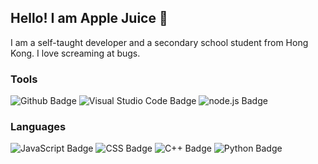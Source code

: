 <!-- Start of about ignored part -->

## Hello! I am Apple Juice 👋

<!-- This is cached hourly -->


<!-- End of about ignored part -->

<introduction>
I am a self-taught developer and a secondary school student from Hong Kong. I love screaming at bugs.
</introduction>

<!-- Start of about ignored part -->

### Tools
<img src="https://img.shields.io/badge/-Github-gray?style=for-the-badge&logo=github&labelColor=181717" alt="Github Badge">
<img src="https://img.shields.io/badge/-Visual%20Studio%20Code-gray?style=for-the-badge&labelColor=007acc&logoColor=fff" alt="Visual Studio Code Badge">
<img src="https://img.shields.io/badge/node.js-339933?style=for-the-badge&logo=Node.js&logoColor=white" alt="node.js Badge">

  

### Languages
<img class="language-badge" src="https://img.shields.io/badge/-JavaScript-gray?style=for-the-badge&logo=javascript&labelColor=black&logoColor=f7df1e" alt="JavaScript Badge" display-name="JavaScript" icon-slug="javascript" icon-color="#f7df1e">
<img class="language-badge" src="https://img.shields.io/badge/-CSS-gray?style=for-the-badge&logo=css&labelColor=white&logoColor=8b4ad3" alt="CSS Badge" display-name="CSS" icon-slug="css" icon-color="#8b4ad3">
<img class="language-badge" src="https://img.shields.io/badge/-C++-gray?style=for-the-badge&logo=cplusplus&labelColor=white&logoColor=00599c" alt="C++ Badge" display-name="C++" icon-slug="cplusplus" icon-color="#00599c">
<img class="language-badge" src="https://img.shields.io/badge/python-3670A0?style=for-the-badge&logo=python&logoColor=ffdd54" alt="Python Badge" display-name="Python" icon-slug="python" icon-color="#00599c">

  
<!-- End of about ignored part -->

<!--
**Kynson/Kynson(applejuice7867)** is a ✨ _special_ ✨ repository because its `README.md` (this file) appears on your GitHub profile.

Here are some ideas to get you started:

- 🔭 I’m currently working on ...
- 🌱 I’m currently learning ...
- 👯 I’m looking to collaborate on ...
- 🤔 I’m looking for help with ...
- 💬 Ask me about ...
- 📫 How to reach me: ...
- 😄 Pronouns: ...
- ⚡ Fun fact: ...
-->
